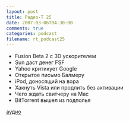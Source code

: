 ```yaml
---
layout: post
title: Радио-T 25
date: 2007-03-06T04:30:00
comments: true
categories: podcast
filename: rt_podcast25
---
```


- Fusion Beta 2 c 3D ускорителем
- Sun даст денег FSF
- Yahoo критикует Google
- Открытое письмо Балмеру
- iPod, доносящий на вора
- Хакнуть Vista или продлить без активации
- Чего ждать свитчеру на Mac
- BitTorrent вышел из подполья

[аудио](http://cdn.radio-t.com/rt_podcast25.mp3)
<audio src="http://cdn.radio-t.com/rt_podcast25.mp3" preload="none"></audio>

